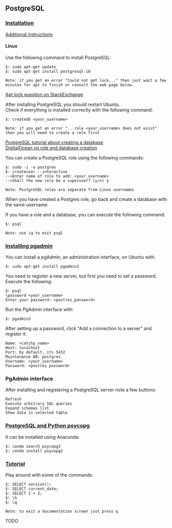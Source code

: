 ## PostgreSQL

### [Installation](https://www.postgresql.org/download/)

[Additional instructions](http://www.postgresqltutorial.com/)

#### Linux

Use the following command to install PostgreSQL:
```
$: sudo apt-get update
$: sudo apt-get install postgresql-10
```
```
Note: if you get an error "Could not get lock..." then just wait a few minutes for apt to finish or consult the web page below.
```
[Apt lock question on StackExchange](https://askubuntu.com/questions/15433/unable-to-lock-the-administration-directory-var-lib-dpkg-is-another-process/315791#315791)  

After installing PostgreSQL you should restart Ubuntu.  
Check if everything is installed correctly with the following command:  
```
$: createdb <your_username>
```
```
Note: if you get an error "...role <your_username> does not exist" then you will need to create a role first
```
[PostgreSQL tutorial about creating a database](https://www.postgresql.org/docs/10/static/tutorial-createdb.html)  
[DigitalOcean on role and database creation](https://www.digitalocean.com/community/tutorials/how-to-install-and-use-postgresql-on-ubuntu-18-04)  

You can create a PostgreSQL role using the following commands:
```
$: sudo -i -u postgres
$: createuser --interactive
-->Enter name of role to add: <your_username>
-->Shall the new role be a superuser? (y/n) y
```
```
Note: PostgreSQL roles are separate from Linux usernames
```
When you have created a Postgres role, go back and create a database with the same username.  

If you have a role and a database, you can execute the following command:  
```
$: psql
```
```
Note: use \q to exit psql
```

### [Installing pgadmin](http://queirozf.com/entries/installing-postgresql-and-pgadmin-on-ubuntu)

You can install a pgAdmin, an administration interface, on Ubuntu with:  
```
$: sudo apt-get install pgadmin3
```

You need to register a new server, but first you need to set a password. Execute the following:
```
$: psql
\password <your_username>
Enter your password: <postres_password>
```

Run the PgAdmin interface with:
```
$: pgadmin3
```

After setting up a password, click "Add a connection to a server" and register it:
```
Name: <catchy_name>
Host: localhost
Port: by default, its 5432
Maintenance DB: postgres
Username: <your_username>
Password: <postres_password>
```

### PgAdmin interface

After installing and registering a PostgreSQL server note a few buttons:
```
Refresh
Execute arbitrary SQL queries
Expand schemas list
Show data in selected table
```

### [PostgreSQL and Python psycopg](http://www.postgresqltutorial.com/postgresql-python/)

It can be installed using Anaconda:
```
$: conda search psycopg2
$: conda install psycopg2
```

### [Tutorial](https://www.postgresql.org/docs/10/static/tutorial-accessdb.html) 

Play around with some of the commands:
```
$: SELECT version();
$: SELECT current_date;
$: SELECT 2 + 2;
$: \h
$: \q
```
```
Note: to exit a documentation screen just press q
```
TODO
